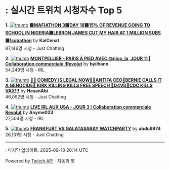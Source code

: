# : 실시간 트위치 시청자수 Top 5

**1.** [![thumb](https://static-cdn.jtvnw.net/previews-ttv/live_user_kaicenat-320x180.jpg)](https://twitch.tv/KaiCenat)
**[🟨MAFIATHON 3🟨DAY 18🟨15% OF REVENUE GOING TO SCHOOL IN NIGERIA🟨LEBRON JAMES CUT MY HAIR AT 1 MILLION SUBS🟨!subathon](https://twitch.tv/KaiCenat)** by **KaiCenat**<br>87,146명 시청  - Just Chatting

**2.** [![thumb](https://static-cdn.jtvnw.net/previews-ttv/live_user_byilhann-320x180.jpg)](https://twitch.tv/byilhann)
**[MONTPELLIER - PARIS À PIED AVEC @nico_la, JOUR 11 | Collaboration commerciale !Revolut](https://twitch.tv/byilhann)** by **byilhann**<br>54,249명 시청  - IRL

**3.** [![thumb](https://static-cdn.jtvnw.net/previews-ttv/live_user_hasanabi-320x180.jpg)](https://twitch.tv/HasanAbi)
**[🙅‍♂️ COMEDY IS LEGAL NOW🙅‍♂️ANTIFA CEO🚨BERNIE CALLS IT A GENOCIDE🚨 KIRK KILLING KILLS FREE SPEECH 🚨D4VD🚨CDC KILLS VAX!!!](https://twitch.tv/HasanAbi)** by **HasanAbi**<br>46,092명 시청  - Just Chatting

**4.** [![thumb](https://static-cdn.jtvnw.net/previews-ttv/live_user_anyme023-320x180.jpg)](https://twitch.tv/Anyme023)
**[LIVE IRL AUX USA - JOUR 3 ! Collaboration commerciale Revolut](https://twitch.tv/Anyme023)** by **Anyme023**<br>27,504명 시청  - IRL

**5.** [![thumb](https://static-cdn.jtvnw.net/previews-ttv/live_user_abdu9974-320x180.jpg)](https://twitch.tv/abdu9974)
**[FRANKFURT VS GALATASARAY WATCHPARTY](https://twitch.tv/abdu9974)** by **abdu9974**<br>26,131명 시청  - Just Chatting


---
: 마지막 업데이트: 2025-09-18 20:14 UTC

Powered by [Twitch API](https://dev.twitch.tv/docs/api/reference) · 자동화 봇